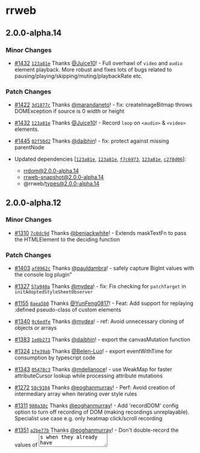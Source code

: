 # rrweb

## 2.0.0-alpha.14

### Minor Changes

- [#1432](https://github.com/rrweb-io/rrweb/pull/1432) [`123a81e`](https://github.com/rrweb-io/rrweb/commit/123a81e12d072cd95d701231176d7eb2d03b3961) Thanks [@Juice10](https://github.com/Juice10)! - Full overhawl of `video` and `audio` element playback. More robust and fixes lots of bugs related to pausing/playing/skipping/muting/playbackRate etc.

### Patch Changes

- [#1422](https://github.com/rrweb-io/rrweb/pull/1422) [`3d1877c`](https://github.com/rrweb-io/rrweb/commit/3d1877cff83d9a018630674fb6e730050ceef812) Thanks [@marandaneto](https://github.com/marandaneto)! - fix: createImageBitmap throws DOMException if source is 0 width or height

- [#1432](https://github.com/rrweb-io/rrweb/pull/1432) [`123a81e`](https://github.com/rrweb-io/rrweb/commit/123a81e12d072cd95d701231176d7eb2d03b3961) Thanks [@Juice10](https://github.com/Juice10)! - Record `loop` on `<audio>` & `<video>` elements.

- [#1445](https://github.com/rrweb-io/rrweb/pull/1445) [`02f50d2`](https://github.com/rrweb-io/rrweb/commit/02f50d260cfe72209c94de1679336737f238e216) Thanks [@daibhin](https://github.com/daibhin)! - fix: protect against missing parentNode

- Updated dependencies [[`123a81e`](https://github.com/rrweb-io/rrweb/commit/123a81e12d072cd95d701231176d7eb2d03b3961), [`123a81e`](https://github.com/rrweb-io/rrweb/commit/123a81e12d072cd95d701231176d7eb2d03b3961), [`f7c6973`](https://github.com/rrweb-io/rrweb/commit/f7c6973ae9c21b9ea014bdef7101f976f04d9356), [`123a81e`](https://github.com/rrweb-io/rrweb/commit/123a81e12d072cd95d701231176d7eb2d03b3961), [`c278d06`](https://github.com/rrweb-io/rrweb/commit/c278d068a0e2f1175cce7cc63920ac1fbf4783cf)]:
  - rrdom@2.0.0-alpha.14
  - rrweb-snapshot@2.0.0-alpha.14
  - @rrweb/types@2.0.0-alpha.14

## 2.0.0-alpha.12

### Minor Changes

- [#1310](https://github.com/rrweb-io/rrweb/pull/1310) [`7c0dc9d`](https://github.com/rrweb-io/rrweb/commit/7c0dc9dfe1564c9d6624557c5b394e7844955882) Thanks [@benjackwhite](https://github.com/benjackwhite)! - Extends maskTextFn to pass the HTMLElement to the deciding function

### Patch Changes

- [#1403](https://github.com/rrweb-io/rrweb/pull/1403) [`af0962c`](https://github.com/rrweb-io/rrweb/commit/af0962cc6c80b693bbc622520032d17342685cf6) Thanks [@pauldambra](https://github.com/pauldambra)! - safely capture BigInt values with the console log plugin"

- [#1327](https://github.com/rrweb-io/rrweb/pull/1327) [`57a940a`](https://github.com/rrweb-io/rrweb/commit/57a940afac0bdd14cd82937915d53110b5311673) Thanks [@mydea](https://github.com/mydea)! - fix: Fix checking for `patchTarget` in `initAdoptedStyleSheetObserver`

- [#1155](https://github.com/rrweb-io/rrweb/pull/1155) [`8aea5b0`](https://github.com/rrweb-io/rrweb/commit/8aea5b00a4dfe5a6f59bd2ae72bb624f45e51e81) Thanks [@YunFeng0817](https://github.com/YunFeng0817)! - Feat: Add support for replaying :defined pseudo-class of custom elements

- [#1340](https://github.com/rrweb-io/rrweb/pull/1340) [`9c6edfe`](https://github.com/rrweb-io/rrweb/commit/9c6edfe2261680b4e92284be69f9d183b1eca8f4) Thanks [@mydea](https://github.com/mydea)! - ref: Avoid unnecessary cloning of objects or arrays

- [#1383](https://github.com/rrweb-io/rrweb/pull/1383) [`1e0b273`](https://github.com/rrweb-io/rrweb/commit/1e0b27382210db0168d2a79d82c13698082b0983) Thanks [@daibhin](https://github.com/daibhin)! - export the canvasMutation function

- [#1324](https://github.com/rrweb-io/rrweb/pull/1324) [`1fe39ab`](https://github.com/rrweb-io/rrweb/commit/1fe39ab0db7f5d2b04f4a4f39fb5c0cfee33a1f8) Thanks [@Belen-Luo](https://github.com/Belen-Luo)! - export eventWithTime for consumption by typescript code

- [#1343](https://github.com/rrweb-io/rrweb/pull/1343) [`05478c3`](https://github.com/rrweb-io/rrweb/commit/05478c36dde03a118099783d908bb3e465e9859c) Thanks [@mdellanoce](https://github.com/mdellanoce)! - use WeakMap for faster attributeCursor lookup while processing attribute mutations

- [#1272](https://github.com/rrweb-io/rrweb/pull/1272) [`58c9104`](https://github.com/rrweb-io/rrweb/commit/58c9104eddc8b7994a067a97daae5684e42f892f) Thanks [@eoghanmurray](https://github.com/eoghanmurray)! - Perf: Avoid creation of intermediary array when iterating over style rules

- [#1311](https://github.com/rrweb-io/rrweb/pull/1311) [`980a38c`](https://github.com/rrweb-io/rrweb/commit/980a38c816d763833fc3491f56d03c959a41122d) Thanks [@eoghanmurray](https://github.com/eoghanmurray)! - Add 'recordDOM' config option to turn off recording of DOM (making recordings unreplayable). Specialist use case e.g. only heatmap click/scroll recording

- [#1351](https://github.com/rrweb-io/rrweb/pull/1351) [`a2be77b`](https://github.com/rrweb-io/rrweb/commit/a2be77b82826c4be0e7f3c7c9f7ee50476d5f6f8) Thanks [@eoghanmurray](https://github.com/eoghanmurray)! - Don't double-record the values of <textarea>s when they already have some content prefilled #1301

- [#1431](https://github.com/rrweb-io/rrweb/pull/1431) [`a7c33f2`](https://github.com/rrweb-io/rrweb/commit/a7c33f2093c4d92faf7ae25e8bb0e088d122c13b) Thanks [@eoghanmurray](https://github.com/eoghanmurray)! - Ensure :hover works on replayer, even if a rule is behind a media query
  Respect the intent behind max-device-width and min-device-width media queries so that their effects are apparent in the replayer context

- [#1374](https://github.com/rrweb-io/rrweb/pull/1374) [`314a8dd`](https://github.com/rrweb-io/rrweb/commit/314a8dde5a13095873b89d07bac7c949918bf817) Thanks [@andrewpomeroy](https://github.com/andrewpomeroy)! - Capture stylesheets designated as `rel="preload"`

- [#1349](https://github.com/rrweb-io/rrweb/pull/1349) [`07ac5c9`](https://github.com/rrweb-io/rrweb/commit/07ac5c9e1371824ec3ffb705f9250bbe10f4b73e) Thanks [@eoghanmurray](https://github.com/eoghanmurray)! - Snapshot performance when masking text: Avoid the repeated calls to `closest` when recursing through the DOM

- Updated dependencies [[`58c9104`](https://github.com/rrweb-io/rrweb/commit/58c9104eddc8b7994a067a97daae5684e42f892f), [`a2be77b`](https://github.com/rrweb-io/rrweb/commit/a2be77b82826c4be0e7f3c7c9f7ee50476d5f6f8), [`a7c33f2`](https://github.com/rrweb-io/rrweb/commit/a7c33f2093c4d92faf7ae25e8bb0e088d122c13b), [`8aea5b0`](https://github.com/rrweb-io/rrweb/commit/8aea5b00a4dfe5a6f59bd2ae72bb624f45e51e81), [`314a8dd`](https://github.com/rrweb-io/rrweb/commit/314a8dde5a13095873b89d07bac7c949918bf817), [`e607e83`](https://github.com/rrweb-io/rrweb/commit/e607e83b21d45131a56c1ff606e9519a5b475fc1), [`7c0dc9d`](https://github.com/rrweb-io/rrweb/commit/7c0dc9dfe1564c9d6624557c5b394e7844955882), [`07ac5c9`](https://github.com/rrweb-io/rrweb/commit/07ac5c9e1371824ec3ffb705f9250bbe10f4b73e)]:
  - rrweb-snapshot@2.0.0-alpha.12
  - rrdom@2.0.0-alpha.12
  - @rrweb/types@2.0.0-alpha.12

## 2.0.0-alpha.11

### Patch Changes

- [#1279](https://github.com/rrweb-io/rrweb/pull/1279) [`11f6567`](https://github.com/rrweb-io/rrweb/commit/11f6567fd81ef9ed0f954a7b6d5e39653f56004f) Thanks [@eoghanmurray](https://github.com/eoghanmurray)! - Extend to run fixBrowserCompatibilityIssuesInCSS over inline stylesheets

- [#1287](https://github.com/rrweb-io/rrweb/pull/1287) [`efdc167`](https://github.com/rrweb-io/rrweb/commit/efdc167ca6c039d04af83612e3d92498bb9b41a7) Thanks [@Juice10](https://github.com/Juice10)! - Upgrade all projects to typescript 4.9.5

- Updated dependencies [[`11f6567`](https://github.com/rrweb-io/rrweb/commit/11f6567fd81ef9ed0f954a7b6d5e39653f56004f), [`efdc167`](https://github.com/rrweb-io/rrweb/commit/efdc167ca6c039d04af83612e3d92498bb9b41a7), [`efdc167`](https://github.com/rrweb-io/rrweb/commit/efdc167ca6c039d04af83612e3d92498bb9b41a7)]:
  - rrweb-snapshot@2.0.0-alpha.11
  - @rrweb/types@2.0.0-alpha.11
  - rrdom@2.0.0-alpha.11

## 2.0.0-alpha.10

### Patch Changes

- [#1269](https://github.com/rrweb-io/rrweb/pull/1269) [`7103625`](https://github.com/rrweb-io/rrweb/commit/7103625b4683cbd75732ee03973e38f573847b1c) Thanks [@eoghanmurray](https://github.com/eoghanmurray)! - Don't include redundant data from text/attribute mutations on just-added nodes

- [#1268](https://github.com/rrweb-io/rrweb/pull/1268) [`d872d28`](https://github.com/rrweb-io/rrweb/commit/d872d2809e3ec8d6ff5d3d5f43bc81aff70e7548) Thanks [@eoghanmurray](https://github.com/eoghanmurray)! - Compact style mutation fixes and improvements

  - fixes when style updates contain a 'var()' on a shorthand property #1246
  - further ensures that style mutations are compact by reverting to string method if it is shorter

- [#1262](https://github.com/rrweb-io/rrweb/pull/1262) [`36da39d`](https://github.com/rrweb-io/rrweb/commit/36da39db366a9f80c28549771ed331090a1c6647) Thanks [@billyvg](https://github.com/billyvg)! - feat: Add `ignoreSelector` option

  Similar to ignoreClass, but accepts a CSS selector so that you can use any CSS selector.

- [#1251](https://github.com/rrweb-io/rrweb/pull/1251) [`bbbfa22`](https://github.com/rrweb-io/rrweb/commit/bbbfa226fc5882a01ecc1607b713f0caf797775e) Thanks [@wfk007](https://github.com/wfk007)! - fix: Resize and MediaInteraction events repeat generated after the iframe appeared

- [#1254](https://github.com/rrweb-io/rrweb/pull/1254) [`d0fbe23`](https://github.com/rrweb-io/rrweb/commit/d0fbe23c632021410a6dd45f9028a9a012467261) Thanks [@mydea](https://github.com/mydea)! - Handle case where `event` is null/undefined

- [#1273](https://github.com/rrweb-io/rrweb/pull/1273) [`a3de582`](https://github.com/rrweb-io/rrweb/commit/a3de582e9c32be9e0ccd84bb7df756af6b0594f7) Thanks [@Juice10](https://github.com/Juice10)! - Canvas FPS recording: override `preserveDrawingBuffer: true` on canvas creation.
  Canvas replay: fix flickering canvas elemenrs.
  Canvas FPS recording: fix bug that wipes webgl(2) canvas backgrounds while recording.
- Updated dependencies [[`d872d28`](https://github.com/rrweb-io/rrweb/commit/d872d2809e3ec8d6ff5d3d5f43bc81aff70e7548), [`c6600e7`](https://github.com/rrweb-io/rrweb/commit/c6600e742b8ec0b6295816bb5de9edcd624d975e)]:
  - @rrweb/types@2.0.0-alpha.10
  - rrweb-snapshot@2.0.0-alpha.10
  - rrdom@2.0.0-alpha.10

## 2.0.0-alpha.9

### Patch Changes

- [#1196](https://github.com/rrweb-io/rrweb/pull/1196) [`490b3e2`](https://github.com/rrweb-io/rrweb/commit/490b3e2b62b62d61e6f6f5391d5b879194c9a221) Thanks [@eoghanmurray](https://github.com/eoghanmurray)! - Guard against presence of older 3rd party javascript libraries which redefine Date.now()

- [#1220](https://github.com/rrweb-io/rrweb/pull/1220) [`a1ec9a2`](https://github.com/rrweb-io/rrweb/commit/a1ec9a273e6634eec67098fdd880ee681648fbbd) Thanks [@wfk007](https://github.com/wfk007)! - perf: optimize performance of the DoubleLinkedList get

- [#1196](https://github.com/rrweb-io/rrweb/pull/1196) [`490b3e2`](https://github.com/rrweb-io/rrweb/commit/490b3e2b62b62d61e6f6f5391d5b879194c9a221) Thanks [@eoghanmurray](https://github.com/eoghanmurray)! - Guard against redefinition of Date.now by third party libraries which are also present on a page alongside rrweb

- [#1183](https://github.com/rrweb-io/rrweb/pull/1183) [`d7c72bf`](https://github.com/rrweb-io/rrweb/commit/d7c72bff0724b46a6fa94af455220626a27104fe) Thanks [@mydea](https://github.com/mydea)! - fix: Ensure attributes are lowercased when checking

- [#1214](https://github.com/rrweb-io/rrweb/pull/1214) [`ebcbe8b`](https://github.com/rrweb-io/rrweb/commit/ebcbe8b0d746a0a4c07d3530387f920900f35215) Thanks [@wfk007](https://github.com/wfk007)! - perf: optimize the performance of record in processMutation phase

- Updated dependencies [[`b798f2d`](https://github.com/rrweb-io/rrweb/commit/b798f2dbc07b5a24dcaf40d164159200b6c0679d), [`d7c72bf`](https://github.com/rrweb-io/rrweb/commit/d7c72bff0724b46a6fa94af455220626a27104fe)]:
  - rrdom@2.0.0-alpha.9
  - rrweb-snapshot@2.0.0-alpha.9
  - @rrweb/types@2.0.0-alpha.9

## 2.0.0-alpha.8

### Minor Changes

- [#1129](https://github.com/rrweb-io/rrweb/pull/1129) [`979d2b1`](https://github.com/rrweb-io/rrweb/commit/979d2b1847a3d05e2731722952e4d6bd8be54f40) Thanks [@eoghanmurray](https://github.com/eoghanmurray)! - click events now include a `.pointerType` attribute which distinguishes between ['pen', 'mouse' and 'touch' events](https://developer.mozilla.org/en-US/docs/Web/API/PointerEvent/pointerType). There is no new PenDown/PenUp events, but these can be detected with a MouseDown/MouseUp + pointerType=pen

- [#1188](https://github.com/rrweb-io/rrweb/pull/1188) [`bc84246`](https://github.com/rrweb-io/rrweb/commit/bc84246f78849a80dbb8fe9b4e76117afcc5c3f7) Thanks [@benjackwhite](https://github.com/benjackwhite)! - feat: Extends maskInputFn to pass the HTMLElement to the deciding function

### Patch Changes

- [#1198](https://github.com/rrweb-io/rrweb/pull/1198) [`b5e30cf`](https://github.com/rrweb-io/rrweb/commit/b5e30cf6cc7f5335d674ef1917a92bdf2895fe9e) Thanks [@charliegracie](https://github.com/charliegracie)! - Reset the finished flag in Controller `goto` instead of `handleProgressClick` so that it is properly handled if `goto` is called directly.

- [#1184](https://github.com/rrweb-io/rrweb/pull/1184) [`aa79db7`](https://github.com/rrweb-io/rrweb/commit/aa79db7568578ea3a413292450cd64f07481e5dd) Thanks [@mydea](https://github.com/mydea)! - fix: Ensure getting the type of inputs works

- Updated dependencies [[`979d2b1`](https://github.com/rrweb-io/rrweb/commit/979d2b1847a3d05e2731722952e4d6bd8be54f40), [`bc84246`](https://github.com/rrweb-io/rrweb/commit/bc84246f78849a80dbb8fe9b4e76117afcc5c3f7), [`d0fdc0f`](https://github.com/rrweb-io/rrweb/commit/d0fdc0f273bb156a1faab4782b40fbec8dccf915)]:
  - @rrweb/types@2.0.0-alpha.8
  - rrweb-snapshot@2.0.0-alpha.8
  - rrdom@2.0.0-alpha.8

## 2.0.0-alpha.7

### Minor Changes

- [#1170](https://github.com/rrweb-io/rrweb/pull/1170) [`d2582e9`](https://github.com/rrweb-io/rrweb/commit/d2582e9a81197130cd93bc1dd778e16fddfb0be3) Thanks [@mydea](https://github.com/mydea)! - feat: Ensure password inputs remain masked when switching input type

- [#1107](https://github.com/rrweb-io/rrweb/pull/1107) [`a225d8e`](https://github.com/rrweb-io/rrweb/commit/a225d8e1412a69a761c22eb45565fff0b0ce5c11) Thanks [@mydea](https://github.com/mydea)! - feat: Allow to pass `errorHandler` as record option

### Patch Changes

- [#1179](https://github.com/rrweb-io/rrweb/pull/1179) [`e0f862b`](https://github.com/rrweb-io/rrweb/commit/e0f862bac7dbaa9cfd778f5ef0f5f3fd8cbe6def) Thanks [@wfk007](https://github.com/wfk007)! - Fix: [#1178](https://github.com/rrweb-io/rrweb/issues/1178) remove warning related to worker_threads while building

- [#1186](https://github.com/rrweb-io/rrweb/pull/1186) [`267e990`](https://github.com/rrweb-io/rrweb/commit/267e990dc0e45a5acaaa3ee89db7ae9171520d54) Thanks [@YunFeng0817](https://github.com/YunFeng0817)! - Fix: processed-node-manager is created even in the environment that doesn't need a recorder

- [#1145](https://github.com/rrweb-io/rrweb/pull/1145) [`a82a3b4`](https://github.com/rrweb-io/rrweb/commit/a82a3b42b125aaaea607410b49f012933466c523) Thanks [@eoghanmurray](https://github.com/eoghanmurray)! - For a mutation which removes a node, reduce the number of spurious warnings to take into account that an anscestor (rather than just a parent) may have been just removed

- [#1191](https://github.com/rrweb-io/rrweb/pull/1191) [`1e6f71b`](https://github.com/rrweb-io/rrweb/commit/1e6f71b3cddcfafe78b9e40edfbd75e485702e4e) Thanks [@Juice10](https://github.com/Juice10)! - Only apply touch-active styling on flush

- [#1191](https://github.com/rrweb-io/rrweb/pull/1191) [`1e6f71b`](https://github.com/rrweb-io/rrweb/commit/1e6f71b3cddcfafe78b9e40edfbd75e485702e4e) Thanks [@Juice10](https://github.com/Juice10)! - Trigger mouse movement and hover with mouse up and mouse down events when replayer.pause(...) is called.

- [#1163](https://github.com/rrweb-io/rrweb/pull/1163) [`4cb4d0e`](https://github.com/rrweb-io/rrweb/commit/4cb4d0e95a540a366bdec157fe78d9f099514818) Thanks [@zhaobosky](https://github.com/zhaobosky)! - Fix: some websites rebuild imcomplete

  1. Some websites, addedSet in emit function is not empty, but the result converted from Array.from is empty.
  2. Some websites polyfill classList functions of HTML elements. Their implementation may throw errors and cause the snapshot to fail. I add try-catch statements to make the code robust.

- Updated dependencies [[`d2582e9`](https://github.com/rrweb-io/rrweb/commit/d2582e9a81197130cd93bc1dd778e16fddfb0be3), [`e7f0c80`](https://github.com/rrweb-io/rrweb/commit/e7f0c808c3f348fb27d1acd5fa300a5d92b14d00)]:
  - rrweb-snapshot@2.0.0-alpha.7
  - rrdom@2.0.0-alpha.7
  - @rrweb/types@2.0.0-alpha.7

## 2.0.0-alpha.6

### Patch Changes

- [#1156](https://github.com/rrweb-io/rrweb/pull/1156) [`e65465e`](https://github.com/rrweb-io/rrweb/commit/e65465e808178a80a4ba84970f02162ba812955e) Thanks [@Code-Crash](https://github.com/Code-Crash)! - Fix the statement which is getting changed by Microbundle

- [#1139](https://github.com/rrweb-io/rrweb/pull/1139) [`f27e545`](https://github.com/rrweb-io/rrweb/commit/f27e545e1871ed2c1753d37543f556e8ddc406b4) Thanks [@YunFeng0817](https://github.com/YunFeng0817)! - Fix: Switch from virtual dom to real dom before rebuilding fullsnapshot

- [#1130](https://github.com/rrweb-io/rrweb/pull/1130) [`f6f07e9`](https://github.com/rrweb-io/rrweb/commit/f6f07e953376634a4caf28ff8cbfed5a017c4347) Thanks [@Equlnox](https://github.com/Equlnox)! - Fix: Make relative path detection in stylesheet URLs to detect more types of URL protocols when inlining stylesheets.

- [#1141](https://github.com/rrweb-io/rrweb/pull/1141) [`3416c3a`](https://github.com/rrweb-io/rrweb/commit/3416c3a769e2bd2ddfbb88f5c4ff139871c567be) Thanks [@YunFeng0817](https://github.com/YunFeng0817)! - Fix: isCheckout is missed in all fullsnapshot events

- [#1157](https://github.com/rrweb-io/rrweb/pull/1157) [`8e47ca1`](https://github.com/rrweb-io/rrweb/commit/8e47ca1021ebb4fc036b37623ef10abf7976d6dd) Thanks [@mydea](https://github.com/mydea)! - fix: Explicitly handle `null` attribute values

- [#1136](https://github.com/rrweb-io/rrweb/pull/1136) [`aaabdbd`](https://github.com/rrweb-io/rrweb/commit/aaabdbdff5df2abd1a294c40ed89e74bf8b2ec7c) Thanks [@benjackwhite](https://github.com/benjackwhite)! - fix: Recursive logging bug with console recording

- [#1159](https://github.com/rrweb-io/rrweb/pull/1159) [`5e6c132`](https://github.com/rrweb-io/rrweb/commit/5e6c132a4d0e5f5524b2201d6a73dae62b4a0877) Thanks [@eoghanmurray](https://github.com/eoghanmurray)! - For users of userTriggeredOnInput setting: also set userTriggered to false on Input attribute modifications; this was previously empty this variant of IncrementalSource.Input

- Updated dependencies [[`c28ef5f`](https://github.com/rrweb-io/rrweb/commit/c28ef5f658abb93086504581409cf7a376db48dc), [`f6f07e9`](https://github.com/rrweb-io/rrweb/commit/f6f07e953376634a4caf28ff8cbfed5a017c4347), [`eac9b18`](https://github.com/rrweb-io/rrweb/commit/eac9b18bbfa3c350797b99b583dd93a5fc32b828), [`f27e545`](https://github.com/rrweb-io/rrweb/commit/f27e545e1871ed2c1753d37543f556e8ddc406b4), [`8e47ca1`](https://github.com/rrweb-io/rrweb/commit/8e47ca1021ebb4fc036b37623ef10abf7976d6dd)]:
  - rrweb-snapshot@2.0.0-alpha.6
  - rrdom@2.0.0-alpha.6
  - @rrweb/types@2.0.0-alpha.6

## 2.0.0-alpha.5

### Patch Changes

- [#1095](https://github.com/rrweb-io/rrweb/pull/1095) [`1385f7a`](https://github.com/rrweb-io/rrweb/commit/1385f7acc0052f83be1458a7b00e18c026ee393f) Thanks [@YunFeng0817](https://github.com/YunFeng0817)! - Fix duplicated shadow doms

- [#1126](https://github.com/rrweb-io/rrweb/pull/1126) [`227d43a`](https://github.com/rrweb-io/rrweb/commit/227d43abb93d57cadc70c760b28c46911bf7d8ff) Thanks [@YunFeng0817](https://github.com/YunFeng0817)! - Refactor all suffix of bundled scripts with commonjs module from 'js' to cjs [#1087](https://github.com/rrweb-io/rrweb/pull/1087).

- [#1126](https://github.com/rrweb-io/rrweb/pull/1126) [`227d43a`](https://github.com/rrweb-io/rrweb/commit/227d43abb93d57cadc70c760b28c46911bf7d8ff) Thanks [@YunFeng0817](https://github.com/YunFeng0817)! - Fix: improve rrdom robustness [#1091](https://github.com/rrweb-io/rrweb/pull/1091).

- [#1127](https://github.com/rrweb-io/rrweb/pull/1127) [`3cc4323`](https://github.com/rrweb-io/rrweb/commit/3cc4323094065a12f8b65afecd45061d604e245f) Thanks [@YunFeng0817](https://github.com/YunFeng0817)! - Refactor: Improve performance by 80% in a super large benchmark case.

  1. Refactor: change the data structure of childNodes from array to linked list
  2. Improve the performance of the "contains" function. New algorithm will reduce the complexity from O(n) to O(logn)

- [#1121](https://github.com/rrweb-io/rrweb/pull/1121) [`502d15d`](https://github.com/rrweb-io/rrweb/commit/502d15df9f7f43b3408ccfbb3f14c4bb007883c4) Thanks [@YunFeng0817](https://github.com/YunFeng0817)! - Fix: outdated ':hover' styles can't be removed from iframes or shadow doms

- [#1122](https://github.com/rrweb-io/rrweb/pull/1122) [`8d209a6`](https://github.com/rrweb-io/rrweb/commit/8d209a62f31c4c80e3e5bc36e47d7282ee854ac7) Thanks [@YunFeng0817](https://github.com/YunFeng0817)! - Add missing change logs manually. In the next version, all change logs will be generated automatically.

  - [`a220835`](https://github.com/rrweb-io/rrweb/commit/a220835eeb81ca4f294682e060d46c8853720d7f) [#1053](https://github.com/rrweb-io/rrweb/pull/1053) Thanks [@Juice10](https://github.com/Juice10)! - Fix: Post message can break cross origin iframe recording.

  - [`7e8dcdb`](https://github.com/rrweb-io/rrweb/commit/7e8dcdb11dc5dfefcdd19ff5e13ec9d8b5c24dcc) [#1063](https://github.com/rrweb-io/rrweb/pull/1063) Thanks [@lele0108](https://github.com/lele0108)! - Fix: muted false -> true not being set.

  - [`b655361`](https://github.com/rrweb-io/rrweb/commit/b655361a5f0d50a053fcd0e5c823b8494c33b89c) [#1067](https://github.com/rrweb-io/rrweb/pull/1067) Thanks [@mydea](https://github.com/mydea)! - Export recordOptions type.

  - [`36b44e1`](https://github.com/rrweb-io/rrweb/commit/36b44e104b91fc74c3e69684111240cd23105340) [#1042](https://github.com/rrweb-io/rrweb/pull/1042) Thanks [@wfk007](https://github.com/wfk007)! - Fix: Failed to execute insertBefore on Node.

  - [`44e92cb`](https://github.com/rrweb-io/rrweb/commit/44e92cbff981c36e754dfcb9a184eae9e7292ecf) [#1058](https://github.com/rrweb-io/rrweb/pull/1058) Thanks [@mydea](https://github.com/mydea)! - Handle errors when observing iframes.

  - [`729b8bf`](https://github.com/rrweb-io/rrweb/commit/729b8bf38c8c7f2e1b22b4e0f7cab14f0807bc74) [#1083](https://github.com/rrweb-io/rrweb/pull/1083) Thanks [@Juice10](https://github.com/Juice10)! - Fix: Catch iframe manager & fix formatting issues.

  - [`03821d9`](https://github.com/rrweb-io/rrweb/commit/03821d9b9fa0513e6e373881d43102ceb9388340) [#1083](https://github.com/rrweb-io/rrweb/pull/1083) Thanks [@eoghanmurray](https://github.com/eoghanmurray)! - Harmonize on a single getWindowScroll

  - [`d08913d`](https://github.com/rrweb-io/rrweb/commit/d08913d0dc506dbf119e94686fe5f01c415316c9) [#1086](https://github.com/rrweb-io/rrweb/pull/1086) Thanks [@YunFeng0817](https://github.com/YunFeng0817)! - Fix: missed adopted style sheets of shadow doms in checkout full snapshot.

  - [`66abe17`](https://github.com/rrweb-io/rrweb/commit/66abe17832dbb23b3948af1c394f9a02caccc17b) [#1032](https://github.com/rrweb-io/rrweb/pull/1032) Thanks [@dbseel](https://github.com/dbseel)! - Fix: isBlocked throws on invalid HTML element.

  - [`07aa1b2`](https://github.com/rrweb-io/rrweb/commit/07aa1b2807da5a9a1db678ebc3ff59320a300d06) [#1049](https://github.com/rrweb-io/rrweb/pull/1049) Thanks [@Juice10](https://github.com/Juice10)! - Fix: shadow dom bugs.

  - [`57a2e14`](https://github.com/rrweb-io/rrweb/commit/57a2e140ea419f7790b1672529f21dfe2261b52b) [#1088](https://github.com/rrweb-io/rrweb/pull/1088) Thanks [@mydea](https://github.com/mydea)! - Fix: Guard against missing window.CSSStyleSheet.

  - [`fc82869`](https://github.com/rrweb-io/rrweb/commit/fc828694099b87b4d811e6b651a7bb4c7499b896) [#1093](https://github.com/rrweb-io/rrweb/pull/1093) Thanks [@YunFeng0817](https://github.com/YunFeng0817)! - Fix: cross origin iframe bugs.

  - [`a77e302`](https://github.com/rrweb-io/rrweb/commit/a77e30217893e63f8025c73afc3ac1ba294d7761) [#1104](https://github.com/rrweb-io/rrweb/pull/1104) Thanks [@jlalmes](https://github.com/jlalmes)! - [console-plugin] Feat: Record unhandled rejection event.

  - [`25a4f5a`](https://github.com/rrweb-io/rrweb/commit/25a4f5ab6c7311f2e8e5e1a4d232c2820adf910e) [#1115](https://github.com/rrweb-io/rrweb/pull/1115) Thanks [@Juice10](https://github.com/Juice10)! - Fix: Don't trigger Finish event when in liveMode.

  - [`cb15800`](https://github.com/rrweb-io/rrweb/commit/cb1580008d04b0bc5c5d4ebec0e2e79899faaeb6) [#1106](https://github.com/rrweb-io/rrweb/pull/1106) Thanks [@mydea](https://github.com/mydea)! - Fix: Ensure CSS support is checked more robustly.

  - [`0732618`](https://github.com/rrweb-io/rrweb/commit/07326182f9750646771918481f116b946a17c2a9) [#1100](https://github.com/rrweb-io/rrweb/pull/1100) Thanks [@YunFeng0817](https://github.com/YunFeng0817)! - Fix: wrong rootId value in special iframes.

  - [`3caa25e`](https://github.com/rrweb-io/rrweb/commit/3caa25ed9b19954c98775f22d5fa47233fa3d1db) [#1098](https://github.com/rrweb-io/rrweb/pull/1098) Thanks [@eoghanmurray](https://github.com/eoghanmurray)! - Refactor: Don't have requestAnimationFrame looping in background for Live Mode.

  - [`3a26e36`](https://github.com/rrweb-io/rrweb/commit/3a26e36f6f625c0391c7e6d3f1050660adfccc4f) [#1092](https://github.com/rrweb-io/rrweb/pull/1092) Thanks [@YunFeng0817](https://github.com/YunFeng0817)! - Fix: regression of issue: ShadowHost can't be a string (issue 941)

  - [`07d22e7`](https://github.com/rrweb-io/rrweb/commit/07d22e7cd999a48e7371aaef1b979574bb746500) [#1111](https://github.com/rrweb-io/rrweb/pull/1111) Thanks [@YunFeng0817](https://github.com/YunFeng0817)! - Feat: enable to customize logger in the replayer.

  - [`0627d4d`](https://github.com/rrweb-io/rrweb/commit/0627d4df7cc76cde7babbd37ab8e3da5810fb51d) [#1109](https://github.com/rrweb-io/rrweb/pull/1109) Thanks [@YunFeng0817](https://github.com/YunFeng0817)! - Feat: add option to record on DOMContentLoaded event.

  - [`174b9ac`](https://github.com/rrweb-io/rrweb/commit/174b9ac066565b8c065f40f0303189f10c7c4efb) [#1112](https://github.com/rrweb-io/rrweb/pull/1112) Thanks [@YunFeng0817](https://github.com/YunFeng0817)! - Fix: mutation Failed to execute 'insertBefore' on 'Node': Only one doctype on document allowed.

  - [`5a1e5e9`](https://github.com/rrweb-io/rrweb/commit/5a1e5e919e3f8bef48d142115c0afd5706a442b5) [#1119](https://github.com/rrweb-io/rrweb/pull/1119) Thanks [@Juice10](https://github.com/Juice10)! - Feat: Automate NPM package releases.

- Updated dependencies [[`1385f7a`](https://github.com/rrweb-io/rrweb/commit/1385f7acc0052f83be1458a7b00e18c026ee393f), [`227d43a`](https://github.com/rrweb-io/rrweb/commit/227d43abb93d57cadc70c760b28c46911bf7d8ff), [`227d43a`](https://github.com/rrweb-io/rrweb/commit/227d43abb93d57cadc70c760b28c46911bf7d8ff), [`3cc4323`](https://github.com/rrweb-io/rrweb/commit/3cc4323094065a12f8b65afecd45061d604e245f)]:
  - rrweb-snapshot@2.0.0-alpha.5
  - rrdom@2.0.0-alpha.5
  - @rrweb/types@2.0.0-alpha.5
